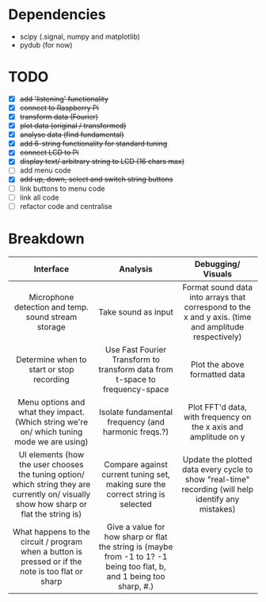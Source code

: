 # **Dependencies**
- scipy (.signal, numpy and matplotlib)
- pydub (for now)

# **TODO**
- [x] ~~add 'listening' functionality~~ 
- [x] ~~connect to Raspberry Pi~~
- [x] ~~transform data (Fourier)~~
- [x] ~~plot data (original / transformed)~~
- [x] ~~analyse data (find fundamental)~~
- [x] ~~add 6-string functionality for standard tuning~~
- [x] ~~connect LCD to Pi~~
- [x] ~~display text/ arbitrary string to LCD (16 chars max)~~
- [ ] add menu code
- [x] ~~add up, down, select and switch string buttons~~
- [ ] link buttons to menu code
- [ ] link all code
- [ ] refactor code and centralise

# **Breakdown**

| Interface | Analysis | Debugging/ Visuals |
|:----------------------------------------------------------------------------------------------------------------------------------------:	|:-----------------------------------------------------------------------------------------------------------------------:	|:----------------------------------------------------------------------------------------------------:	|
| Microphone detection and temp. sound stream storage 	| Take sound as input 	| Format sound data into arrays that correspond to the x and y axis. (time and amplitude respectively) 	|
| Determine when to start or stop recording 	| Use Fast Fourier Transform to transform data from t-space to frequency-space 	| Plot the above formatted  data 	|
| Menu options and what they impact. (Which string we're on/ which tuning mode we are using) 	| Isolate fundamental frequency (and harmonic freqs.?) 	| Plot FFT'd data, with frequency on the x axis and amplitude on y 	|
| UI elements (how the user chooses  the tuning option/ which string they are currently on/ visually show how sharp or flat the string is) 	| Compare against current tuning set, making sure the correct string is selected 	| Update the plotted data every cycle to show "real-time" recording (will help identify any mistakes) 	|
| What happens to the circuit / program when a button is pressed or if the note is too flat or sharp 	| Give a value for how sharp or  flat the string is (maybe from -1 to 1? -1 being too flat, b, and 1 being too sharp, #.) 	|  	|
